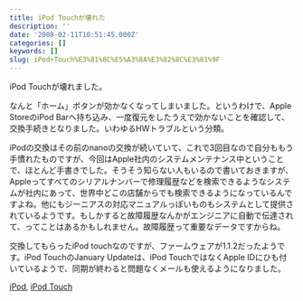 ```yaml
---
title: iPod Touchが壊れた
description: ''
date: '2008-02-11T10:51:45.000Z'
categories: []
keywords: []
slug: iPod+Touch%E3%81%8C%E5%A3%8A%E3%82%8C%E3%81%9F
---
```

iPod Touchが壊れました。

なんと「ホーム」ボタンが効かなくなってしまいました。というわけで、Apple StoreのiPod Barへ持ち込み、一度復元をしたうえで効かないことを確認して、交換手続きとなりました。いわゆるHWトラブルという分類。

iPodの交換はその前のnanoの交換が続いていて、これで3回目なので自分ももう手慣れたものですが、今回はApple社内のシステムメンテナンス中ということで、ほとんど手書きでした。そうそう知らない人もいるので書いておきますが、Appleってすべてのシリアルナンバーで修理履歴などを検索できるようなシステムが社内にあって、世界中どこの店舗からでも検索できるようになっているんですよね。他にもジーニアスの対応マニュアルっぽいものもシステムとして提供されているようです。もしかすると故障履歴なんかがエンジニアに自動で伝達されて、ってことはあるかもしれません。故障履歴って重要なデータですからね。

交換してもらったiPod touchなのですが、ファームウェアが1.1.2だったようです。iPod TouchのJanuary Updateは、iPod TouchではなくApple IDにひも付いているようで、同期が終わると問題なくメールも使えるようになりました。

[iPod](http://technorati.com/tag/iPod), [iPod Touch](http://technorati.com/tag/iPod%20Touch)